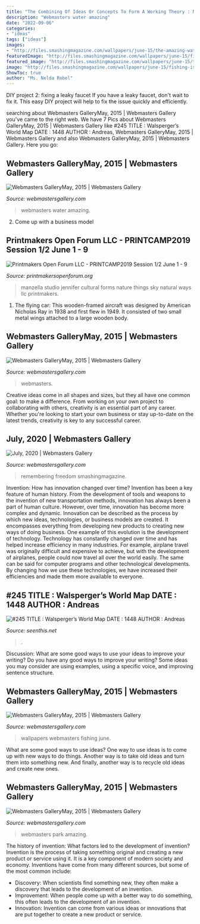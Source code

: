 ```yaml
---
title: "The Combining Of Ideas Or Concepts To Form A Working Theory : Manzella Studio Jennifer Cultural Forms Nature Things Sky Natural Ways Llc Printmakers"
description: "Webmasters water amazing"
date: "2022-09-06"
categories:
- "ideas"
tags: ["ideas"]
images:
- "http://files.smashingmagazine.com/wallpapers/june-15/the-amazing-water-park/nocal/june-15-the-amazing-water-park-nocal-1366x768.jpg"
featuredImage: "http://files.smashingmagazine.com/wallpapers/june-15/fishing-is-my-passion/nocal/june-15-fishing-is-my-passion-nocal-320x480.jpg"
featured_image: "http://files.smashingmagazine.com/wallpapers/june-15/the-amazing-water-park/nocal/june-15-the-amazing-water-park-nocal-1280x1024.jpg"
image: "http://files.smashingmagazine.com/wallpapers/june-15/fishing-is-my-passion/cal/june-15-fishing-is-my-passion-cal-800x480.jpg"
ShowToc: true
author: "Ms. Nelda Robel"
---
```



DIY project 2: fixing a leaky faucet
If you have a leaky faucet, don't wait to fix it. This easy DIY project will help to fix the issue quickly and efficiently.

	

		
searching about Webmasters GalleryMay, 2015 | Webmasters Gallery you've came to the right web. We have 7 Pics about Webmasters GalleryMay, 2015 | Webmasters Gallery like #245 TITLE : Walsperger’s World Map DATE : 1448 AUTHOR : Andreas, Webmasters GalleryMay, 2015 | Webmasters Gallery and also Webmasters GalleryMay, 2015 | Webmasters Gallery. Here you go:
		
    
## Webmasters GalleryMay, 2015 | Webmasters Gallery

<img loading=lazy src="http://files.smashingmagazine.com/wallpapers/june-15/the-amazing-water-park/nocal/june-15-the-amazing-water-park-nocal-1280x1024.jpg" onerror="this.onerror=null;this.src='https://tse3.mm.bing.net/th?id=OIP.FU3N91zOYW1aVhFXm0YJhwHaF7&amp;pid=15.1';" alt="Webmasters GalleryMay, 2015 | Webmasters Gallery">

_Source: webmastersgallery.com_

>webmasters water amazing. 

	

2. Come up with a business model

    
## Printmakers Open Forum LLC - PRINTCAMP2019 Session 1/2 June 1 - 9

<img loading=lazy src="http://printmakersopenforum.org/yahoo_site_admin/assets/images/Jen_Manzella_for_PC2019.117132041_std.jpg" onerror="this.onerror=null;this.src='https://tse4.mm.bing.net/th?id=OIP.bdx0roMTztgD4PDxE8wHxQAAAA&amp;pid=15.1';" alt="Printmakers Open Forum LLC - PRINTCAMP2019 Session 1/2 June 1 - 9">

_Source: printmakersopenforum.org_

>manzella studio jennifer cultural forms nature things sky natural ways llc printmakers. 

	

1. The flying car: This wooden-framed aircraft was designed by American Nicholas Ray in 1938 and first flew in 1949. It consisted of two small metal wings attached to a large wooden body.

    
## Webmasters GalleryMay, 2015 | Webmasters Gallery

<img loading=lazy src="http://files.smashingmagazine.com/wallpapers/june-15/fishing-is-my-passion/nocal/june-15-fishing-is-my-passion-nocal-320x480.jpg" onerror="this.onerror=null;this.src='https://tse3.mm.bing.net/th?id=OIP.haOLxtXeiudMmcnRSEWxXAAAAA&amp;pid=15.1';" alt="Webmasters GalleryMay, 2015 | Webmasters Gallery">

_Source: webmastersgallery.com_

>webmasters. 

	

Creative ideas come in all shapes and sizes, but they all have one common goal: to make a difference. From working on your own project to collaborating with others, creativity is an essential part of any career. Whether you're looking to start your own business or stay up-to-date on the latest trends, creativity is key to any successful career.

    
## July, 2020 | Webmasters Gallery

<img loading=lazy src="http://files.smashingmagazine.com/wallpapers/aug-20/august-and-a-half/cal/aug-20-august-and-a-half-cal-1920x1440.jpg" onerror="this.onerror=null;this.src='https://tse1.mm.bing.net/th?id=OIP.1_VrWcpsSa03dh9sDbFXYwHaFj&amp;pid=15.1';" alt="July, 2020 | Webmasters Gallery">

_Source: webmastersgallery.com_

>remembering freedom smashingmagazine. 

	

Invention: How has innovation changed over time?
Invention has been a key feature of human history. From the development of tools and weapons to the invention of new transportation methods, innovation has always been a part of human culture. However, over time, innovation has become more complex and dynamic. Innovation can be described as the process by which new ideas, technologies, or business models are created. It encompasses everything from developing new products to creating new ways of doing business.
One example of this evolution is the development of technology. Technology has constantly changed over time and has helped increase efficiency in many industries. For example, airplane travel was originally difficult and expensive to achieve, but with the development of airplanes, people could now travel all over the world easily. The same can be said for computer programs and other technological developments. By changing how we use these technologies, we have increased their efficiencies and made them more available to everyone.

    
## #245 TITLE : Walsperger’s World Map DATE : 1448 AUTHOR : Andreas

<img loading=lazy src="http://3kbo302xo3lg2i1rj8450xje.wpengine.netdna-cdn.com/wp-content/uploads/2017/10/here.jpg" onerror="this.onerror=null;this.src='https://tse2.mm.bing.net/th?id=OIP.bCwdOMo_aKy_J9cToh_G-QHaIy&amp;pid=15.1';" alt="#245 TITLE : Walsperger’s World Map DATE : 1448 AUTHOR : Andreas">

_Source: seenthis.net_

>. 

	

Discussion: What are some good ways to use your ideas to improve your writing?
Do you have any good ways to improve your writing? Some ideas you may consider are using examples, using a specific voice, and improving sentence structure.

    
## Webmasters GalleryMay, 2015 | Webmasters Gallery

<img loading=lazy src="http://files.smashingmagazine.com/wallpapers/june-15/fishing-is-my-passion/cal/june-15-fishing-is-my-passion-cal-800x480.jpg" onerror="this.onerror=null;this.src='https://tse4.mm.bing.net/th?id=OIP.R_bENr-9_ANokUawn5DQCAHaEc&amp;pid=15.1';" alt="Webmasters GalleryMay, 2015 | Webmasters Gallery">

_Source: webmastersgallery.com_

>wallpapers webmasters fishing june. 

	

What are some good ways to use ideas?
One way to use ideas is to come up with new ways to do things. Another way is to take old ideas and turn them into something new. And finally, another way is to recycle old ideas and create new ones.

    
## Webmasters GalleryMay, 2015 | Webmasters Gallery

<img loading=lazy src="http://files.smashingmagazine.com/wallpapers/june-15/the-amazing-water-park/nocal/june-15-the-amazing-water-park-nocal-1366x768.jpg" onerror="this.onerror=null;this.src='https://tse2.mm.bing.net/th?id=OIP.TtC0LF5bHPK_ht9xziXCcwHaEK&amp;pid=15.1';" alt="Webmasters GalleryMay, 2015 | Webmasters Gallery">

_Source: webmastersgallery.com_

>webmasters park amazing. 

	

The history of invention: What factors led to the development of invention?
Invention is the process of taking something original and creating a new product or service using it. It is a key component of modern society and economy. Inventions have come from many different sources, but some of the most common include: 
- Discovery: When scientists find something new, they often make a discovery that leads to the development of an invention. 
- Improvement: When people come up with a better way to do something, this often leads to the development of an invention. 
- Innovation: Invention can come from various ideas or innovations that are put together to create a new product or service.

